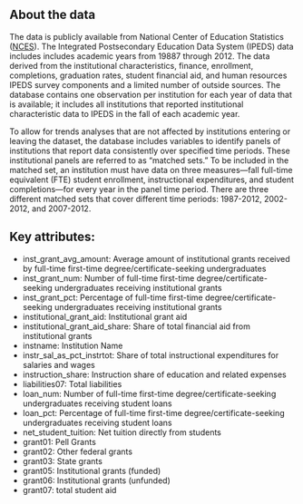## About the data

The data is publicly available from National Center of Education Statistics ([NCES](http://nces.ed.gov/ipeds/deltacostproject/)). The Integrated Postsecondary Education Data System (IPEDS) data includes includes academic years from 19887 through 2012. The data derived from the institutional characteristics, finance, enrollment, completions, graduation rates, student financial aid, and human resources IPEDS survey components and a limited number of outside sources. The database contains one observation per institution for each year of data that is available; it includes all institutions that reported institutional characteristic data to IPEDS in the fall of each academic year. 

To allow for trends analyses that are not affected by institutions entering or leaving the dataset, the database includes variables to identify panels of institutions that report data consistently over specified time periods. These institutional panels are referred to as “matched sets.” To be included in the matched set, an institution must have data on three measures—fall full-time equivalent (FTE) student enrollment, instructional expenditures, and student completions—for every year in the panel time period. There are three different matched sets that cover different time periods: 1987-2012, 2002-2012, and 2007-2012.

## Key attributes:

- inst_grant_avg_amount: Average amount of institutional grants received by full-time first-time degree/certificate-seeking undergraduates
- inst_grant_num: Number of full-time first-time degree/certificate-seeking undergraduates receiving institutional grants
- inst_grant_pct: Percentage of full-time first-time degree/certificate-seeking undergraduates receiving institutional grants
- institutional_grant_aid: Institutional grant aid
- institutional_grant_aid_share: Share of total financial aid from institutional grants
- instname: Institution Name
- instr_sal_as_pct_instrtot: Share of total instructional expenditures for salaries and wages
- instruction_share: Instruction share of education and related expenses
- liabilities07: Total liabilities
- loan_num: Number of full-time first-time degree/certificate-seeking undergraduates receiving student loans
- loan_pct: Percentage of full-time first-time degree/certificate-seeking undergraduates receiving student loans
- net_student_tuition: Net tuition directly from students
- grant01: Pell Grants
- grant02: Other federal grants
- grant03: State grants
- grant05: Institutional grants (funded)
- grant06: Institutional grants (unfunded)
- grant07: total student aid

